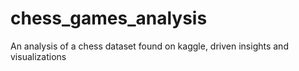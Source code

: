 # chess_games_analysis
An analysis of a chess dataset found on kaggle, driven insights and visualizations
